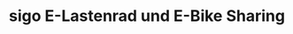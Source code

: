 ---
title: "sigo E-Lastenrad und E-Bike Sharing"
url: /darmstadt/sigo-e-lastenrad-und-e-bike-sharing/
shop: Mieten
---